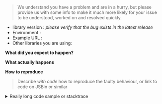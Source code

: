 <!--
Are you wondering how to do something, or something else that is purely
usage related? Please post it to StackOverflow using the `referee-sinon` label.

This makes it possible for the bigger community to help answer your questions.

The issue tracker is solely meant for posting bugs, feature requests and non-usage related issues.
-->

> We understand you have a problem and are in a hurry, but please provide us with some info to make it much more likely for your issue to be understood, worked on and resolved quickly.

- library version : _please verify that the bug exists in the latest release_
- Environment :
- Example URL :
- Other libraries you are using:

**What did you expect to happen?**

**What actually happens**

**How to reproduce**

> Describe _with code_ how to reproduce the faulty behaviour,
> or link to code on JSBin or similar

<!-- Delete the section below if it is irrelevant to your issue -->
<details>
    <summary>Really long code sample or stacktrace</summary>

    If you need to provide a dump of a stack trace or
    other lengthy material, such as 80 lines of example code,
    please stuff it in a `<details>` tag such as this
    to make the issue more readable. Thanks.

</details>
